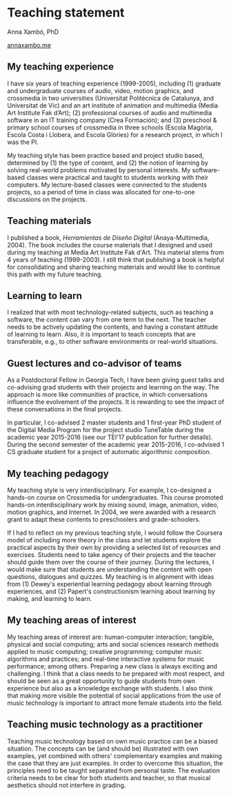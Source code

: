 # Teaching statement

Anna Xambó, PhD 

[annaxambo.me](http://annaxambo.me)

## My teaching experience

I have six years of teaching experience (1999-2005), including (1) graduate and undergraduate courses of audio, video, motion graphics, and crossmedia in two universities (Universitat Politècnica de Catalunya, and Universitat de Vic) and an art institute of animation and multimedia (Media Art Institute Fak d’Art); (2) professional courses of audio and multimedia software in an IT training company (Crea Formación); and (3) preschool & primary school courses of crossmedia in three schools (Escola Magòria, Escola Costa i Llobera, and Escola Glòries) for a research project, in which I was the PI. 

My teaching style has been practice based and project studio based, determined by (1) the type of content, and (2) the notion of learning by solving real-world problems motivated by personal interests. My software-based classes were practical and taught to students working with their computers. My lecture-based classes were connected to the students projects, so a period of time in class was allocated for one-to-one discussions on the projects.

## Teaching materials

I published a book, *Herramientas de Diseño Digital* (Anaya-Multimedia, 2004). The book includes the course materials that I designed and used during my teaching at Media Art Institute Fak d'Art. This material stems from 4 years of teaching (1999-2003). I still think that publishing a book is helpful for consolidating and sharing teaching materials and would like to continue this path with my future teaching.

## Learning to learn

I realized that with most technology-related subjects, such as teaching a software, the content can vary from one term to the next. The teacher needs to be actively updating the contents, and having a constant attitude of learning to learn. Also, it is important to teach concepts that are transferable, e.g., to other software environments or real-world situations. 

## Guest lectures and co-advisor of teams

As a Postdoctoral Fellow in Georgia Tech, I have been giving guest talks and co-advising grad students with their projects and learning on the way. The approach is more like communities of practice, in which conversations influence the evolvement of the projects. It is rewarding to see the impact of these conversations in the final projects.

In particular, I co-advised 2 master students and 1 first-year PhD student of the Digital Media Program for the project studio TuneTable during the academic year 2015-2016 (see our TEI'17 publication for further details). During the second semester of the academic year 2015-2016, I co-advised 1 CS graduate student for a project of automatic algorithmic composition. 

## My teaching pedagogy

My teaching style is very interdisciplinary. For example, I co-designed a hands-on course on Crossmedia for undergraduates. This course promoted hands-on interdisciplinary work by mixing sound, image, animation, video, motion graphics, and Internet. In 2004, we were awarded with a research grant to adapt these contents to preschoolers and grade-schoolers.

If I had to reflect on my previous teaching style, I would follow the Coursera model of including more theory in the class and let students explore the practical aspects by their own by providing a selected list of resources and exercises. Students need to take agency of their projects and the teacher should guide them over the course of their journey. During the lectures, I would make sure that students are understanding the content with open questions, dialogues and quizzes. My teaching is in alignment with ideas from (1) Dewey's experiential learning pedagogy about learning through experiences, and (2) Papert's constructionism learning about learning by making, and learning to learn.

## My teaching areas of interest

My teaching areas of interest are: human-computer interaction; tangible, physical and social computing; arts and social sciences research methods applied to music computing; creative programming; computer music algorithms and practices; and real-time interactive systems for music performance; among others. Preparing a new class is always exciting and challenging. I think that a class needs to be prepared with most respect, and should be seen as a great opportunity to guide students from own experience but also as a knowledge exchange with students. I also think that making more visible the potential of social applications from the use of music technology is important to attract more female students into the field.

## Teaching music technology as a practitioner

Teaching music technology based on own music practice can be a biased situation. The concepts can be (and should be) illustrated with own examples, yet combined with others' complementary examples and making the case that they are just examples. In order to overcome this situation, the principles need to be taught separated from personal taste. The evaluation criteria needs to be clear for both students and teacher, so that musical aesthetics should not interfere in grading. 


